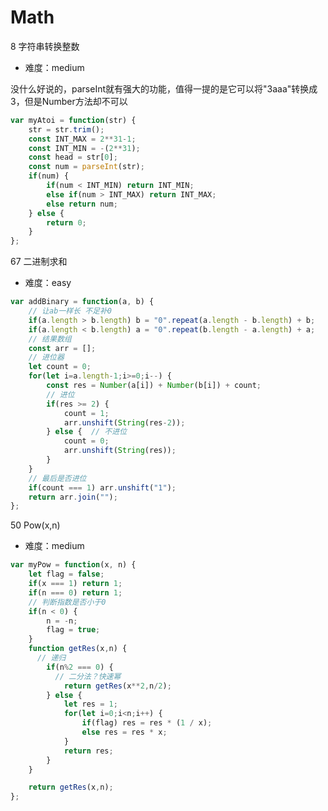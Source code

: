 <!--
 * @LastEditors: panda_liu
 * @LastEditTime: 2020-07-22 21:13:00
 * @FilePath: \yunniubaoc:\Users\23163\Desktop\web\leetcode\3.Math.md
 * @Description: add some description
--> 
# Math

8 字符串转换整数

- 难度：medium

没什么好说的，parseInt就有强大的功能，值得一提的是它可以将"3aaa"转换成3，但是Number方法却不可以

``` javascript
var myAtoi = function(str) {
    str = str.trim();
    const INT_MAX = 2**31-1;
    const INT_MIN = -(2**31);
    const head = str[0];
    const num = parseInt(str);
    if(num) {
        if(num < INT_MIN) return INT_MIN;
        else if(num > INT_MAX) return INT_MAX;
        else return num;
    } else {
        return 0;
    }
};
```

67 二进制求和

- 难度：easy

``` javascript
var addBinary = function(a, b) {
    // 让ab一样长 不足补0
    if(a.length > b.length) b = "0".repeat(a.length - b.length) + b;
    if(a.length < b.length) a = "0".repeat(b.length - a.length) + a;
    // 结果数组
    const arr = [];
    // 进位器
    let count = 0;
    for(let i=a.length-1;i>=0;i--) {
        const res = Number(a[i]) + Number(b[i]) + count;
        // 进位
        if(res >= 2) {
            count = 1;
            arr.unshift(String(res-2));
        } else {  // 不进位
            count = 0;
            arr.unshift(String(res));
        }
    }
    // 最后是否进位
    if(count === 1) arr.unshift("1");
    return arr.join("");
};
```

50 Pow(x,n)

- 难度：medium

``` javascript
var myPow = function(x, n) {
    let flag = false;
    if(x === 1) return 1;
    if(n === 0) return 1;
    // 判断指数是否小于0
    if(n < 0) {
        n = -n;
        flag = true;
    }
    function getRes(x,n) {
      // 递归
        if(n%2 === 0) {
          // 二分法？快速幂
            return getRes(x**2,n/2);
        } else {
            let res = 1;
            for(let i=0;i<n;i++) {
                if(flag) res = res * (1 / x);
                else res = res * x;
            }
            return res;
        }
    }

    return getRes(x,n);
};
```